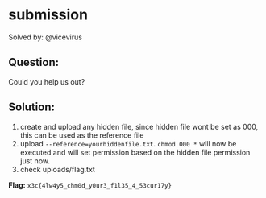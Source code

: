 # submission

Solved by: @vicevirus

## Question:
Could you help us out?

## Solution:
1. create and upload any hidden file, since hidden file wont be set as 000, this can be used as the reference file
2. upload `--reference=yourhiddenfile.txt`. `chmod 000 *` will now be executed and will set permission based on the hidden file permission just now.
3. check uploads/flag.txt

**Flag:** `x3c{4lw4y5_chm0d_y0ur3_f1l35_4_53cur17y}`
